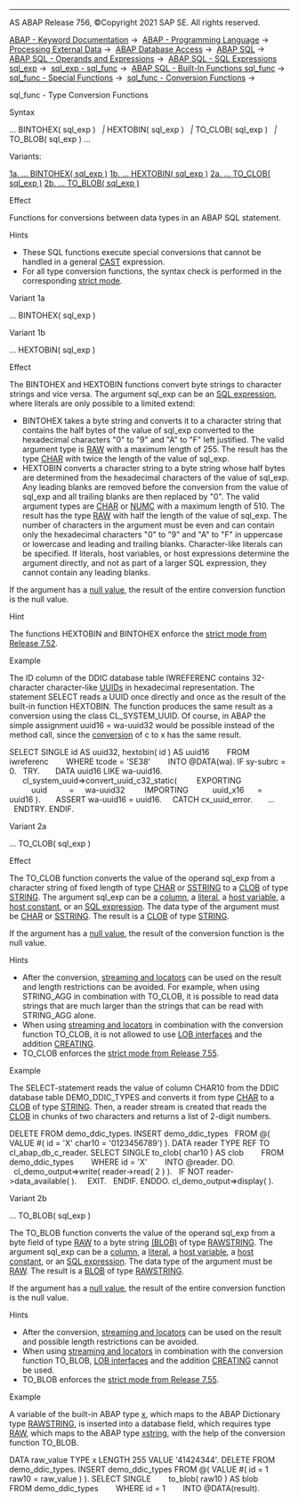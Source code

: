   

* * *

AS ABAP Release 756, ©Copyright 2021 SAP SE. All rights reserved.

[ABAP - Keyword Documentation](https://help.sap.com/doc/abapdocu_756_index_htm/7.56/en-US/abenabap.htm) →  [ABAP - Programming Language](https://help.sap.com/doc/abapdocu_756_index_htm/7.56/en-US/abenabap_reference.htm) →  [Processing External Data](https://help.sap.com/doc/abapdocu_756_index_htm/7.56/en-US/abenabap_language_external_data.htm) →  [ABAP Database Access](https://help.sap.com/doc/abapdocu_756_index_htm/7.56/en-US/abendb_access.htm) →  [ABAP SQL](https://help.sap.com/doc/abapdocu_756_index_htm/7.56/en-US/abenabap_sql.htm) →  [ABAP SQL - Operands and Expressions](https://help.sap.com/doc/abapdocu_756_index_htm/7.56/en-US/abenabap_sql_operands.htm) →  [ABAP SQL - SQL Expressions sql\_exp](https://help.sap.com/doc/abapdocu_756_index_htm/7.56/en-US/abapsql_expr.htm) →  [sql\_exp - sql\_func](https://help.sap.com/doc/abapdocu_756_index_htm/7.56/en-US/abensql_builtin_func.htm) →  [ABAP SQL - Built-In Functions sql\_func](https://help.sap.com/doc/abapdocu_756_index_htm/7.56/en-US/abenabap_sql_builtin_functions.htm) →  [sql\_func - Special Functions](https://help.sap.com/doc/abapdocu_756_index_htm/7.56/en-US/abenabap_sql_special_functions.htm) →  [sql\_func - Conversion Functions](https://help.sap.com/doc/abapdocu_756_index_htm/7.56/en-US/abenabap_sql_conversion_functions.htm) → 

sql\_func - Type Conversion Functions

Syntax

... BINTOHEX( sql\_exp )
  *|* HEXTOBIN( sql\_exp )
  *|* TO\_CLOB( sql\_exp )
  *|* TO\_BLOB( sql\_exp ) ...

Variants:

[1a. ... BINTOHEX( sql\_exp )](#!ABAP_VARIANT_1A@1@)
[1b. ... HEXTOBIN( sql\_exp )](#!ABAP_VARIANT_1B@2@)
[2a. ... TO\_CLOB( sql\_exp )](#!ABAP_VARIANT_2A@3@)
[2b. ... TO\_BLOB( sql\_exp )](#!ABAP_VARIANT_2B@4@)

Effect

Functions for conversions between data types in an ABAP SQL statement.

Hints

-   These SQL functions execute special conversions that cannot be handled in a general [CAST](https://help.sap.com/doc/abapdocu_756_index_htm/7.56/en-US/abensql_cast.htm) expression.
-   For all type conversion functions, the syntax check is performed in the corresponding [strict mode](https://help.sap.com/doc/abapdocu_756_index_htm/7.56/en-US/abenabap_sql_strict_modes.htm).

Variant 1a   

... BINTOHEX( sql\_exp )

Variant 1b   

... HEXTOBIN( sql\_exp )

Effect

The BINTOHEX and HEXTOBIN functions convert byte strings to character strings and vice versa. The argument sql\_exp can be an [SQL expression](https://help.sap.com/doc/abapdocu_756_index_htm/7.56/en-US/abapsql_expr.htm), where literals are only possible to a limited extend:

-   BINTOHEX takes a byte string and converts it to a character string that contains the half bytes of the value of sql\_exp converted to the hexadecimal characters "0" to "9" and "A" to "F" left justified. The valid argument type is [RAW](https://help.sap.com/doc/abapdocu_756_index_htm/7.56/en-US/abenddic_builtin_types.htm) with a maximum length of 255. The result has the type [CHAR](https://help.sap.com/doc/abapdocu_756_index_htm/7.56/en-US/abenddic_builtin_types.htm) with twice the length of the value of sql\_exp.
-   HEXTOBIN converts a character string to a byte string whose half bytes are determined from the hexadecimal characters of the value of sql\_exp. Any leading blanks are removed before the conversion from the value of sql\_exp and all trailing blanks are then replaced by "0". The valid argument types are [CHAR](https://help.sap.com/doc/abapdocu_756_index_htm/7.56/en-US/abenddic_builtin_types.htm) or [NUMC](https://help.sap.com/doc/abapdocu_756_index_htm/7.56/en-US/abenddic_builtin_types.htm) with a maximum length of 510. The result has the type [RAW](https://help.sap.com/doc/abapdocu_756_index_htm/7.56/en-US/abenddic_builtin_types.htm) with half the length of the value of sql\_exp. The number of characters in the argument must be even and can contain only the hexadecimal characters "0" to "9" and "A" to "F" in uppercase or lowercase and leading and trailing blanks. Character-like literals can be specified. If literals, host variables, or host expressions determine the argument directly, and not as part of a larger SQL expression, they cannot contain any leading blanks.

If the argument has a [null value](https://help.sap.com/doc/abapdocu_756_index_htm/7.56/en-US/abennull_value_glosry.htm "Glossary Entry"), the result of the entire conversion function is the null value.

Hint

The functions HEXTOBIN and BINTOHEX enforce the [strict mode from Release 7.52](https://help.sap.com/doc/abapdocu_756_index_htm/7.56/en-US/abenabap_sql_strictmode_752.htm).

Example

The ID column of the DDIC database table IWREFERENC contains 32-character character-like [UUIDs](https://help.sap.com/doc/abapdocu_756_index_htm/7.56/en-US/abenuuid_glosry.htm "Glossary Entry") in hexadecimal representation. The statement SELECT reads a UUID once directly and once as the result of the built-in function HEXTOBIN. The function produces the same result as a conversion using the class CL\_SYSTEM\_UUID. Of course, in ABAP the simple assignment uuid16 = wa-uuid32 would be possible instead of the method call, since the [conversion](https://help.sap.com/doc/abapdocu_756_index_htm/7.56/en-US/abenconversion_type_c.htm) of c to x has the same result.

SELECT SINGLE id AS uuid32, hextobin( id ) AS uuid16
       FROM iwreferenc
       WHERE tcode = 'SE38'
       INTO @DATA(wa).
IF sy-subrc = 0.
  TRY.
      DATA uuid16 LIKE wa-uuid16.
      cl\_system\_uuid=>convert\_uuid\_c32\_static(
        EXPORTING
          uuid          =     wa-uuid32
        IMPORTING
          uuid\_x16      =     uuid16 ).
      ASSERT wa-uuid16 = uuid16.
    CATCH cx\_uuid\_error.
      ...
  ENDTRY.
ENDIF.

Variant 2a   

... TO\_CLOB( sql\_exp )

Effect

The TO\_CLOB function converts the value of the operand sql\_exp from a character string of fixed length of type [CHAR](https://help.sap.com/doc/abapdocu_756_index_htm/7.56/en-US/abenddic_builtin_types.htm) or [SSTRING](https://help.sap.com/doc/abapdocu_756_index_htm/7.56/en-US/abenddic_builtin_types.htm) to a [CLOB](https://help.sap.com/doc/abapdocu_756_index_htm/7.56/en-US/abenclob_glosry.htm "Glossary Entry") of type [STRING](https://help.sap.com/doc/abapdocu_756_index_htm/7.56/en-US/abenddic_builtin_types.htm). The argument sql\_exp can be a [column](https://help.sap.com/doc/abapdocu_756_index_htm/7.56/en-US/abenabap_sql_columns.htm), a [literal](https://help.sap.com/doc/abapdocu_756_index_htm/7.56/en-US/abenabap_sql_literals.htm), a [host variable](https://help.sap.com/doc/abapdocu_756_index_htm/7.56/en-US/abenabap_sql_host_variables.htm), a [host constant](https://help.sap.com/doc/abapdocu_756_index_htm/7.56/en-US/abenhost_variable_glosry.htm "Glossary Entry"), or an [SQL expression](https://help.sap.com/doc/abapdocu_756_index_htm/7.56/en-US/abapsql_expr.htm). The data type of the argument must be [CHAR](https://help.sap.com/doc/abapdocu_756_index_htm/7.56/en-US/abenddic_builtin_types.htm) or [SSTRING](https://help.sap.com/doc/abapdocu_756_index_htm/7.56/en-US/abenddic_builtin_types.htm). The result is a [CLOB](https://help.sap.com/doc/abapdocu_756_index_htm/7.56/en-US/abenclob_glosry.htm "Glossary Entry") of type [STRING](https://help.sap.com/doc/abapdocu_756_index_htm/7.56/en-US/abenddic_builtin_types.htm).

If the argument has a [null value](https://help.sap.com/doc/abapdocu_756_index_htm/7.56/en-US/abennull_value_glosry.htm "Glossary Entry"), the result of the conversion function is the null value.

Hints

-   After the conversion, [streaming and locators](https://help.sap.com/doc/abapdocu_756_index_htm/7.56/en-US/abenstreams_locators.htm) can be used on the result and length restrictions can be avoided. For example, when using STRING\_AGG in combination with TO\_CLOB, it is possible to read data strings that are much larger than the strings that can be read with STRING\_AGG alone.
-   When using [streaming and locators](https://help.sap.com/doc/abapdocu_756_index_htm/7.56/en-US/abenstreams_locators.htm) in combination with the conversion function TO\_CLOB, it is not allowed to use [LOB interfaces](https://help.sap.com/doc/abapdocu_756_index_htm/7.56/en-US/abenlob_interfaces.htm) and the addition [CREATING](https://help.sap.com/doc/abapdocu_756_index_htm/7.56/en-US/abapselect_creating.htm).
-   TO\_CLOB enforces the [strict mode from Release 7.55](https://help.sap.com/doc/abapdocu_756_index_htm/7.56/en-US/abenabap_sql_strictmode_755.htm).

Example

The SELECT\-statement reads the value of column CHAR10 from the DDIC database table DEMO\_DDIC\_TYPES and converts it from type [CHAR](https://help.sap.com/doc/abapdocu_756_index_htm/7.56/en-US/abenddic_builtin_types.htm) to a [CLOB](https://help.sap.com/doc/abapdocu_756_index_htm/7.56/en-US/abenclob_glosry.htm "Glossary Entry") of type [STRING](https://help.sap.com/doc/abapdocu_756_index_htm/7.56/en-US/abenddic_builtin_types.htm). Then, a reader stream is created that reads the [CLOB](https://help.sap.com/doc/abapdocu_756_index_htm/7.56/en-US/abenclob_glosry.htm "Glossary Entry") in chunks of two characters and returns a list of 2-digit numbers.

DELETE FROM demo\_ddic\_types.
INSERT demo\_ddic\_types
  FROM @( VALUE #( id = 'X' char10 = '0123456789') ).
DATA reader TYPE REF TO cl\_abap\_db\_c\_reader.
SELECT SINGLE to\_clob( char10 ) AS clob
       FROM demo\_ddic\_types
       WHERE id = 'X'
       INTO @reader.
DO.
  cl\_demo\_output=>write( reader->read( 2 ) ).
  IF NOT reader->data\_available( ).
    EXIT.
  ENDIF.
ENDDO.
cl\_demo\_output=>display( ).

Variant 2b   

... TO\_BLOB( sql\_exp )

The TO\_BLOB function converts the value of the operand sql\_exp from a byte field of type [RAW](https://help.sap.com/doc/abapdocu_756_index_htm/7.56/en-US/abenddic_builtin_types.htm) to a byte string [(BLOB)](https://help.sap.com/doc/abapdocu_756_index_htm/7.56/en-US/abenclob_glosry.htm "Glossary Entry") of type [RAWSTRING](https://help.sap.com/doc/abapdocu_756_index_htm/7.56/en-US/abenddic_builtin_types.htm). The argument sql\_exp can be a [column](https://help.sap.com/doc/abapdocu_756_index_htm/7.56/en-US/abenabap_sql_columns.htm), a [literal](https://help.sap.com/doc/abapdocu_756_index_htm/7.56/en-US/abenabap_sql_literals.htm), a [host variable](https://help.sap.com/doc/abapdocu_756_index_htm/7.56/en-US/abenabap_sql_host_variables.htm), a [host constant](https://help.sap.com/doc/abapdocu_756_index_htm/7.56/en-US/abenhost_variable_glosry.htm "Glossary Entry"), or an [SQL expression](https://help.sap.com/doc/abapdocu_756_index_htm/7.56/en-US/abapsql_expr.htm). The data type of the argument must be [RAW](https://help.sap.com/doc/abapdocu_756_index_htm/7.56/en-US/abenddic_builtin_types.htm). The result is a [BLOB](https://help.sap.com/doc/abapdocu_756_index_htm/7.56/en-US/abenclob_glosry.htm "Glossary Entry") of type [RAWSTRING](https://help.sap.com/doc/abapdocu_756_index_htm/7.56/en-US/abenddic_builtin_types.htm).

If the argument has a [null value](https://help.sap.com/doc/abapdocu_756_index_htm/7.56/en-US/abennull_value_glosry.htm "Glossary Entry"), the result of the entire conversion function is the null value.

Hints

-   After the conversion, [streaming and locators](https://help.sap.com/doc/abapdocu_756_index_htm/7.56/en-US/abenstreams_locators.htm) can be used on the result and possible length restrictions can be avoided.
-   When using [streaming and locators](https://help.sap.com/doc/abapdocu_756_index_htm/7.56/en-US/abenstreams_locators.htm) in combination with the conversion function TO\_BLOB, [LOB interfaces](https://help.sap.com/doc/abapdocu_756_index_htm/7.56/en-US/abenlob_interfaces.htm) and the addition [CREATING](https://help.sap.com/doc/abapdocu_756_index_htm/7.56/en-US/abapselect_creating.htm) cannot be used.
-   TO\_BLOB enforces the [strict mode from Release 7.55](https://help.sap.com/doc/abapdocu_756_index_htm/7.56/en-US/abenabap_sql_strictmode_755.htm).

Example

A variable of the built-in ABAP type [x](https://help.sap.com/doc/abapdocu_756_index_htm/7.56/en-US/abenbuiltin_types_byte.htm), which maps to the ABAP Dictionary type [RAWSTRING](https://help.sap.com/doc/abapdocu_756_index_htm/7.56/en-US/abenddic_builtin_types.htm), is inserted into a database field, which requires type [RAW](https://help.sap.com/doc/abapdocu_756_index_htm/7.56/en-US/abenddic_builtin_types.htm), which maps to the ABAP type [xstring](https://help.sap.com/doc/abapdocu_756_index_htm/7.56/en-US/abenbuiltin_types_byte.htm), with the help of the conversion function TO\_BLOB.

DATA raw\_value TYPE x LENGTH 255 VALUE '41424344'.
DELETE FROM demo\_ddic\_types.
INSERT demo\_ddic\_types FROM @( VALUE #( id = 1 raw10 = raw\_value ) ).
SELECT SINGLE
       to\_blob( raw10 ) AS blob
       FROM demo\_ddic\_types
       WHERE id = 1
       INTO @DATA(result).